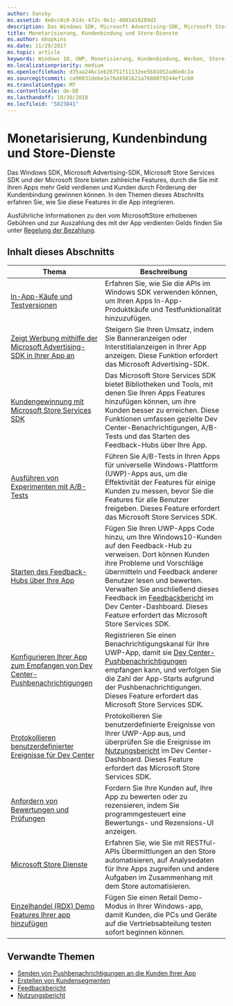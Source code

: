 ```yaml
---
author: Xansky
ms.assetid: 4e8cc0c0-b14c-472c-9e1c-4601d10289d2
description: Das Windows SDK, Microsoft Advertising-SDK, Microsoft Store Services SDK und der Microsoft Store bieten zahlreiche Features, durch die Sie mit Ihren Apps mehr Geld verdienen und Kunden durch Förderung der Kundenbindung gewinnen können.
title: Monetarisierung, Kundenbindung und Store-Dienste
ms.author: mhopkins
ms.date: 11/29/2017
ms.topic: article
keywords: Windows 10, UWP, Monetisierung, Kundenbindung, Werben, Store-Dienste
ms.localizationpriority: medium
ms.openlocfilehash: d35aa246c1eb26751f11132ee5681052ad6e8c2a
ms.sourcegitcommit: ca96031debe1e76d4501621a7680079244ef1c60
ms.translationtype: MT
ms.contentlocale: de-DE
ms.lasthandoff: 10/30/2018
ms.locfileid: "5823841"
---
```

# <a name="monetization-engagement-and-store-services"></a>Monetarisierung, Kundenbindung und Store-Dienste

Das Windows SDK, Microsoft Advertising-SDK, Microsoft Store Services SDK und der Microsoft Store bieten zahlreiche Features, durch die Sie mit Ihren Apps mehr Geld verdienen und Kunden durch Förderung der Kundenbindung gewinnen können. In den Themen dieses Abschnitts erfahren Sie, wie Sie diese Features in die App integrieren.

Ausführliche Informationen zu den vom MicrosoftStore erhobenen Gebühren und zur Auszahlung des mit der App verdienten Gelds finden Sie unter [Regelung der Bezahlung](../publish/getting-paid-apps.md).

## <a name="in-this-section"></a>Inhalt dieses Abschnitts

| Thema                | Beschreibung                 |
|--------------------|-----------------------------|
| [In-App-Käufe und Testversionen](in-app-purchases-and-trials.md)      | Erfahren Sie, wie Sie die APIs im Windows SDK verwenden können, um Ihren Apps In-App-Produktkäufe und Testfunktionalität hinzuzufügen.  |
| [Zeigt Werbung mithilfe der Microsoft Advertising-SDK in Ihrer App an](display-ads-in-your-app.md)      |   Steigern Sie Ihren Umsatz, indem Sie Banneranzeigen oder Interstitialanzeigen in Ihrer App anzeigen. Diese Funktion erfordert das Microsoft Advertising-SDK. |
| [Kundengewinnung mit Microsoft Store Services SDK](microsoft-store-services-sdk.md)      | Das Microsoft Store Services SDK bietet Bibliotheken und Tools, mit denen Sie Ihren Apps Features hinzufügen können, um ihre Kunden besser zu erreichen. Diese Funktionen umfassen gezielte Dev Center-Benachrichtigungen, A/B-Tests und das Starten des Feedback-Hubs über Ihre App. |
| [Ausführen von Experimenten mit A/B-Tests](run-app-experiments-with-a-b-testing.md)      |   Führen Sie A/B-Tests in Ihren Apps für universelle Windows-Plattform (UWP)-Apps aus, um die Effektivität der Features für einige Kunden zu messen, bevor Sie die Features für alle Benutzer freigeben. Dieses Feature erfordert das Microsoft Store Services SDK.  |
| [Starten des Feedback-Hubs über Ihre App](launch-feedback-hub-from-your-app.md)      |   Fügen Sie Ihren UWP-Apps Code hinzu, um Ihre Windows10-Kunden auf den Feedback-Hub zu verweisen. Dort können Kunden ihre Probleme und Vorschläge übermitteln und Feedback anderer Benutzer lesen und bewerten. Verwalten Sie anschließend dieses Feedback im [Feedbackbericht](../publish/feedback-report.md) im Dev Center-Dashboard. Dieses Feature erfordert das Microsoft Store Services SDK.   |
| [Konfigurieren Ihrer App zum Empfangen von Dev Center-Pushbenachrichtigungen](configure-your-app-to-receive-dev-center-notifications.md)  |  Registrieren Sie einen Benachrichtigungskanal für Ihre UWP-App, damit sie [Dev Center-Pushbenachrichtigungen](../publish/send-push-notifications-to-your-apps-customers.md) empfangen kann, und verfolgen Sie die Zahl der App-Starts aufgrund der Pushbenachrichtigungen. Dieses Feature erfordert das Microsoft Store Services SDK.  |
| [Protokollieren benutzerdefinierter Ereignisse für Dev Center](log-custom-events-for-dev-center.md)  | Protokollieren Sie benutzerdefinierte Ereignisse von Ihrer UWP-App aus, und überprüfen Sie die Ereignisse im [Nutzungsbericht](../publish/usage-report.md) im Dev Center-Dashboard. Dieses Feature erfordert das Microsoft Store Services SDK. |
| [Anfordern von Bewertungen und Prüfungen](request-ratings-and-reviews.md) |  Fordern Sie Ihre Kunden auf, Ihre App zu bewerten oder zu rezensieren, indem Sie programmgesteuert eine Bewertungs- und Rezensions-UI anzeigen.  |
| [Microsoft Store Dienste](using-windows-store-services.md)    |  Erfahren Sie, wie Sie mit RESTful-APIs Übermittlungen an den Store automatisieren, auf Analysedaten für Ihre Apps zugreifen und andere Aufgaben im Zusammenhang mit dem Store automatisieren.    |
| [Einzelhandel (RDX) Demo Features Ihrer app hinzufügen](retail-demo-experience.md)        |  Fügen Sie einen Retail Demo-Modus in Ihrer Windows-app, damit Kunden, die PCs und Geräte auf die Vertriebsabteilung testen sofort beginnen können.  |

## <a name="related-topics"></a>Verwandte Themen

* [Senden von Pushbenachrichtigungen an die Kunden Ihrer App](../publish/send-push-notifications-to-your-apps-customers.md)
* [Erstellen von Kundensegmenten](../publish/create-customer-segments.md)
* [Feedbackbericht](../publish/feedback-report.md)
* [Nutzungsbericht](../publish/usage-report.md)
